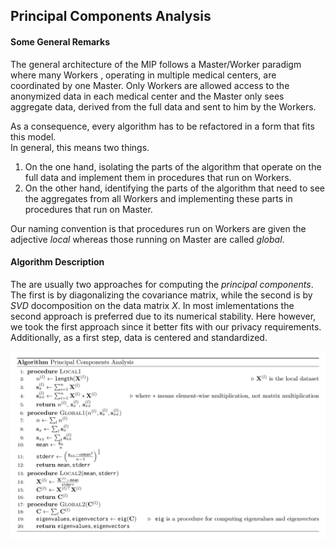 ## Principal Components Analysis

#### Some General Remarks

The general architecture of the MIP follows a Master/Worker paradigm where many Workers
, operating in multiple medical centers, are coordinated by one Master. Only Workers 
are allowed access to the anonymized data in each medical center and the Master only 
sees aggregate data, derived from the full data and sent to him by the Workers.

As a consequence, every algorithm has to be refactored in a form that fits this model.  
In general, this means two things. 
1. On the one hand, isolating the parts of the algorithm that operate on the full data 
and implement them in procedures that run on Workers.  
2. On the other hand, identifying the parts of the algorithm that need to see the 
aggregates from all Workers and implementing these parts in procedures that run on 
Master.

Our naming convention is that procedures run on Workers are given the adjective _local_
whereas those running on Master are called _global_.

#### Algorithm Description

The are usually two approaches for computing the *principal components*. The first is by 
diagonalizing the covariance matrix, while the second is by *SVD* docomposition on the data
matrix *X*. In most imlementations the second approach is preferred due to its numerical 
stability. Here however, we took the first approach since it better fits with our privacy 
requirements. Additionally, as a first step, data is centered and standardized.

![pseudo](pseudocode.png)


